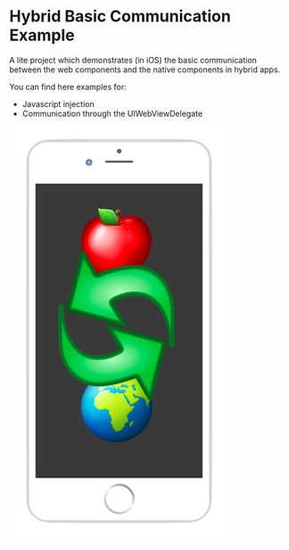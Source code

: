 # Hybrid Basic Communication Example
A lite project which demonstrates (in iOS) the basic communication between the web components and the native components in hybrid apps.

You can find here examples for:
- Javascript injection
- Communication through the UIWebViewDelegate

![web<->native](https://github.com/PerrchicK/HybridBasicCommunication/blob/master/HybridBasicCommunication/web-native-communication.png)
